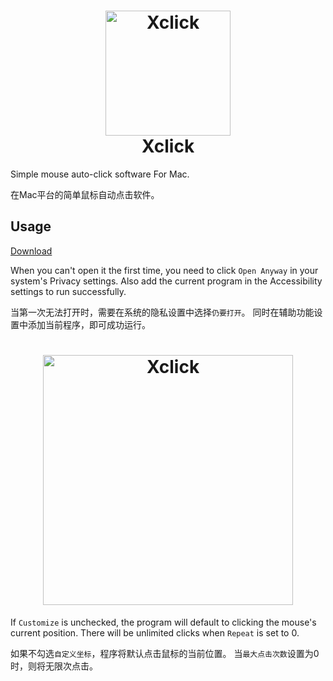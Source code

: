 <h1 align="center">
  <img src="https://file.moluuser.com/img/202307282049078.png" alt="Xclick" width="200">
  <br>
  Xclick
  <br>
</h1>


Simple mouse auto-click software For Mac.

在Mac平台的简单鼠标自动点击软件。

## Usage
[Download](https://github.com/moluuser/Xclick/releases/download/1.0/Xclick.app.zip)

When you can't open it the first time, you need to click `Open Anyway` in your system's Privacy settings.
Also add the current program in the Accessibility settings to run successfully.

当第一次无法打开时，需要在系统的隐私设置中选择`仍要打开`。
同时在辅助功能设置中添加当前程序，即可成功运行。

<h1 align="center">
  <img src="https://file.moluuser.com/img/202307282104105.png" alt="Xclick" width="400">
</h1>

If `Customize` is unchecked, the program will default to clicking the mouse's current position.
There will be unlimited clicks when `Repeat` is set to 0.

如果不勾选`自定义坐标`，程序将默认点击鼠标的当前位置。
当`最大点击次数`设置为0时，则将无限次点击。
